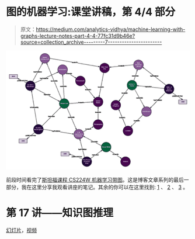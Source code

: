 # 图的机器学习:课堂讲稿，第 4/4 部分

> 原文：<https://medium.com/analytics-vidhya/machine-learning-with-graphs-lecture-notes-part-4-4-77fc31d9b46e?source=collection_archive---------7----------------------->

![](img/48a1ace381c52e2ba9f7fdb093a1aac7.png)

前段时间看完了[斯坦福课程 CS224W 机器学习带图](http://web.stanford.edu/class/cs224w/)。这是博客文章系列的最后一部分，我在这里分享我观看讲座的笔记。其余的你可以在这里找到: [1](https://elizavetalebedeva.com/ml-with-graphs-notes-part-1/) 、 [2](https://elizavetalebedeva.com/ml-with-graphs-notes-part-2/) 、 [3](https://elizavetalebedeva.com/ml-with-graphs-notes-part-3/) 。

# 第 17 讲——知识图推理

[幻灯片](http://snap.stanford.edu/class/cs224w-2019/slides/17-knowledge.pdf)，[视频](https://youtu.be/TzbB80yKRGc)